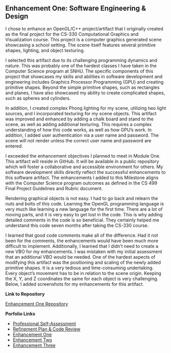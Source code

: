 ## Enhancement One: Software Engineering & Design

I chose to enhance an OpenGL/C++ project/artifact that I originally created as the final project for the CS-330 Computational Graphics and Visualization course. This project is a computer graphics generated scene showcasing a school setting. The scene itself features several primitive shapes, lighting, and object texturing.

I selected this artifact due to its challenging programming dynamics and nature. This was probably one of the hardest classes I have taken in the Computer Science program at SNHU. The specific components of this project that showcases my skills and abilities in software development and engineering includes Graphics Processor Programming (GPU) and creating primitive shapes. Beyond the simple primitive shapes, such as rectangles and planes, I have also showcased my ability to create complicated shapes, such as spheres and cylinders. 

In addition, I created complex Phong lighting for my scene, utilizing two light sources, and I incorporated texturing for my scene objects. This artifact was improved and enhanced by adding a chalk board and stand to the scene, as well as adding additional texturing. This requires a complex understanding of how this code works, as well as how GPU’s work. In addition, I added user authentication via a user name and password. The scene will not render unless the correct user name and password are entered. 

I exceeded the enhancement objectives I planned to meet in Module One. This artifact will reside in GitHub. It will be available in a public repository which will foster a collaborative and accessible environment for others. My software development skills directly reflect the successful enhancements to this software artifact. The enhancements I added to this Milestone aligns with the Computer Science program outcomes as defined in the CS 499 Final Project Guidelines and Rubric document.   

Rendering graphical objects is not easy. I had to go back and relearn the nuts and bolts of this code. Learning the OpenGL programming language is very much like learning a new language for the first time. There are a lot of moving parts, and it is very easy to get lost in the code. This is why adding detailed comments in the code is so beneficial. They certainly helped me understand this code seven months after taking the CS-330 course. 

I learned that good code comments make all of the difference. Had it not been for the comments, the enhancements would have been much more difficult to implement. Additionally, I learned that I didn’t need to create a new VBO for my enhancements. I was mistaken with my initial assessment that an additional VBO would be needed. One of the hardest aspects of modifying this artifact was the positioning and scaling of the newly added primitive shapes. It is a very tedious and time-consuming undertaking. Every object’s movement has to be in relation to the scene origin. Keeping the X, Y, and Z coordinates the same for each object is very challenging. Below, I added screenshots for my enhancements for this artifact.
   

**Link to Repository**

[Enhancement One Repository](https://github.com/jlain36/Enhancement_One)

**Porfolio Links**<br>
* [Professional Self-Assessment](https://jlain36.github.io/index.html)<br>
* [Refinement Plan & Code Review](https://jlain36.github.io/Code_Review.html)<br>
* [Enhancement One](https://jlain36.github.io/Enhancement_One.html)<br>
* [Enhancement Two](https://jlain36.github.io/Enhancement_Two.html)<br>
* [Enhancement Three](https://jlain36.github.io/Enhancement_Three.html)
